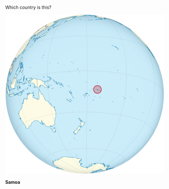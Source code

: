 Which country is this?

![Map of a country](images/Samoa_on_the_globe_(Polynesia_centered).svg)
<!--question-->
**Samoa**